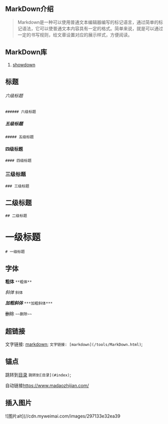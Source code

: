 ## MarkDown介绍

> Markdown是一种可以使用普通文本编辑器编写的标记语言，通过简单的标记语法，它可以使普通文本内容具有一定的格式。简单来说，就是可以通过一定的书写规则，给文章设置对应的展示样式，方便阅读。

## MarkDown库

1. [showdown](https://github.com/showdownjs/showdown)

## 标题

###### 六级标题

```###### 六级标题```

##### 五级标题

```##### 五级标题```

#### 四级标题

```#### 四级标题```

### 三级标题

```### 三级标题```

## 二级标题

```## 二级标题```

# 一级标题

```# 一级标题```

## 字体

**粗体**
```**粗体**```

*斜体*
```斜体```

***加粗斜体***
```***加粗斜体***```

~~删除~~
```~~删除~~```

## 超链接

文字链接: [markdown](/tools/MarkDown.html);
```文字链接: [markdown](/tools/MarkDown.html)```;

## 锚点

跳转到[目录](#index)
```跳转到[目录](#index)```;

自动链接<https://www.madaozhijian.com/>

## 插入图片

![图片alt](//cdn.myweimai.com/images/297133e32ea39